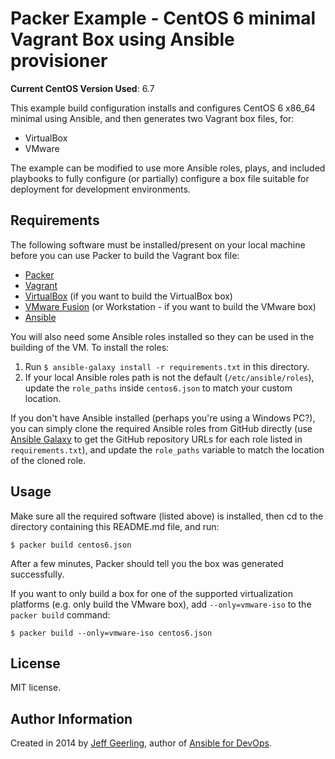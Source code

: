 # Packer Example - CentOS 6 minimal Vagrant Box using Ansible provisioner

**Current CentOS Version Used**: 6.7

This example build configuration installs and configures CentOS 6 x86_64 minimal using Ansible, and then generates two Vagrant box files, for:

  - VirtualBox
  - VMware

The example can be modified to use more Ansible roles, plays, and included playbooks to fully configure (or partially) configure a box file suitable for deployment for development environments.

## Requirements

The following software must be installed/present on your local machine before you can use Packer to build the Vagrant box file:

  - [Packer](http://www.packer.io/)
  - [Vagrant](http://vagrantup.com/)
  - [VirtualBox](https://www.virtualbox.org/) (if you want to build the VirtualBox box)
  - [VMware Fusion](http://www.vmware.com/products/fusion/) (or Workstation - if you want to build the VMware box)
  - [Ansible](http://docs.ansible.com/intro_installation.html)

You will also need some Ansible roles installed so they can be used in the building of the VM. To install the roles:

  1. Run `$ ansible-galaxy install -r requirements.txt` in this directory.
  2. If your local Ansible roles path is not the default (`/etc/ansible/roles`), update the `role_paths` inside `centos6.json` to match your custom location.

If you don't have Ansible installed (perhaps you're using a Windows PC?), you can simply clone the required Ansible roles from GitHub directly (use [Ansible Galaxy](https://galaxy.ansible.com/) to get the GitHub repository URLs for each role listed in `requirements.txt`), and update the `role_paths` variable to match the location of the cloned role.

## Usage

Make sure all the required software (listed above) is installed, then cd to the directory containing this README.md file, and run:

    $ packer build centos6.json

After a few minutes, Packer should tell you the box was generated successfully.

If you want to only build a box for one of the supported virtualization platforms (e.g. only build the VMware box), add `--only=vmware-iso` to the `packer build` command:

    $ packer build --only=vmware-iso centos6.json

## License

MIT license.

## Author Information

Created in 2014 by [Jeff Geerling](http://jeffgeerling.com/), author of [Ansible for DevOps](http://ansiblefordevops.com/).
